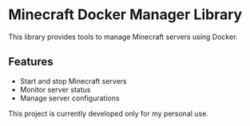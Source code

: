 # Minecraft Docker Manager Library

This library provides tools to manage Minecraft servers using Docker.

## Features

- Start and stop Minecraft servers
- Monitor server status
- Manage server configurations

This project is currently developed only for my personal use.
